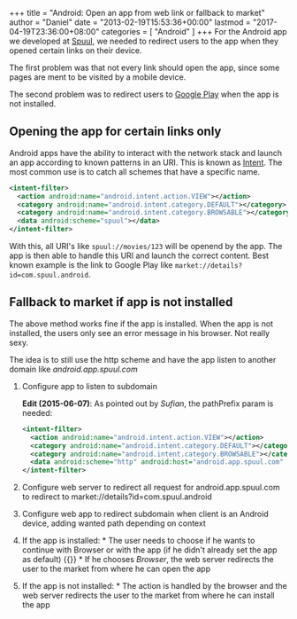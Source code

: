 +++
title = "Android: Open an app from web link or fallback to market"
author = "Daniel"
date = "2013-02-19T15:53:36+00:00"
lastmod = "2017-04-19T23:36:00+08:00"
categories = [
  "Android"
]
+++
For the Android app we developed at [Spuul](https://spuul.com/), we needed to redirect users to the app when they opened certain links on their device.

The first problem was that not every link should open the app, since some pages are ment to be visited by a mobile device.

The second problem was to redirect users to [Google Play](http://play.google.com/store/apps/details?id=com.spuul.android) when the app is not installed.

## Opening the app for certain links only

Android apps have the ability to interact with the network stack and launch an app according to known patterns in an URI. This is known as [Intent](http://developer.android.com/reference/android/content/Intent.html). The most common use is to catch all schemes that have a specific name.

```xml
<intent-filter>
  <action android:name="android.intent.action.VIEW"></action>
  <category android:name="android.intent.category.DEFAULT"></category>
  <category android:name="android.intent.category.BROWSABLE"></category>
  <data android:scheme="spuul"></data>
</intent-filter>
```

With this, all URI's like `spuul://movies/123` will be openend by the app. The app is then able to handle this URI and launch the correct content. Best known example is the link to Google Play like `market://details?id=com.spuul.android`.

## Fallback to market if app is not installed

The above method works fine if the app is installed. When the app is not installed, the users only see an error message in his browser. Not really sexy.

The idea is to still use the http scheme and have the app listen to another domain like _android.app.spuul.com_

  1. Configure app to listen to subdomain

      **Edit (2015-06-07)**: As pointed out by _Sufian_, the pathPrefix param is needed:

      ```xml
      <intent-filter>
        <action android:name="android.intent.action.VIEW"></action>
        <category android:name="android.intent.category.DEFAULT"></category>
        <category android:name="android.intent.category.BROWSABLE"></category>
        <data android:scheme="http" android:host="android.app.spuul.com" android:pathPrefix=""></data>
      </intent-filter>
      ```

  2. Configure web server to redirect all request for android.app.spuul.com to redirect to market://details?id=com.spuul.android
  3. Configure web app to redirect subdomain when client is an Android device, adding wanted path depending on context
  4. If the app is installed:
    * The user needs to choose if he wants to continue with Browser or with the app (if he didn't already set the app as default)
    {{<amp-figure
    src="images/2013/02/android_app_chooser.png"
    >}}
    * If he chooses _Browser_, the web server redirects the user to the market from where he can open the app
  5. If the app is not installed:
    * The action is handled by the browser and the web server redirects the user to the market from where he can install the app</ol>
